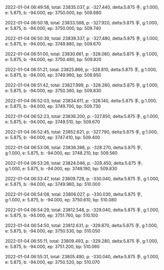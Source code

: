 2022-01-04 06:49:58, total: 23835.037, p: -327.440, delta:5.875 手, g:1.000, e: 5.875, b: -94.000, ep: 3750.000, bp: 509.680

2022-01-04 06:50:18, total: 23833.588, p: -327.920, delta:5.875 手, g:1.000, e: 5.875, b: -94.000, ep: 3750.000, bp: 509.740

2022-01-04 06:50:39, total: 23839.337, p: -327.480, delta:5.875 手, g:1.000, e: 5.875, b: -94.000, ep: 3749.880, bp: 509.670

2022-01-04 06:51:00, total: 23830.661, p: -328.080, delta:5.875 手, g:1.000, e: 5.875, b: -94.000, ep: 3750.480, bp: 509.820

2022-01-04 06:51:21, total: 23825.866, p: -328.810, delta:5.875 手, g:1.000, e: 5.875, b: -94.000, ep: 3749.990, bp: 509.850

2022-01-04 06:51:42, total: 23827.999, p: -328.280, delta:5.875 手, g:1.000, e: 5.875, b: -94.000, ep: 3750.360, bp: 509.830

2022-01-04 06:52:03, total: 23834.611, p: -328.140, delta:5.875 手, g:1.000, e: 5.875, b: -94.000, ep: 3749.700, bp: 509.730

2022-01-04 06:52:23, total: 23836.200, p: -327.850, delta:5.875 手, g:1.000, e: 5.875, b: -94.000, ep: 3749.510, bp: 509.670

2022-01-04 06:52:45, total: 23852.621, p: -327.790, delta:5.875 手, g:1.000, e: 5.875, b: -94.000, ep: 3747.410, bp: 509.400

2022-01-04 06:53:06, total: 23836.386, p: -328.270, delta:5.875 手, g:1.000, e: 5.875, b: -94.000, ep: 3748.210, bp: 509.560

2022-01-04 06:53:26, total: 23824.046, p: -329.450, delta:5.875 手, g:1.000, e: 5.875, b: -94.000, ep: 3749.190, bp: 509.830

2022-01-04 06:53:47, total: 23809.728, p: -330.040, delta:5.875 手, g:1.000, e: 5.875, b: -94.000, ep: 3749.960, bp: 510.000

2022-01-04 06:54:08, total: 23806.027, p: -330.030, delta:5.875 手, g:1.000, e: 5.875, b: -94.000, ep: 3750.610, bp: 510.080

2022-01-04 06:54:29, total: 23812.548, p: -329.040, delta:5.875 手, g:1.000, e: 5.875, b: -94.000, ep: 3751.760, bp: 510.100

2022-01-04 06:54:50, total: 23812.631, p: -329.870, delta:5.875 手, g:1.000, e: 5.875, b: -94.000, ep: 3750.530, bp: 510.050

2022-01-04 06:55:11, total: 23809.493, p: -329.280, delta:5.875 手, g:1.000, e: 5.875, b: -94.000, ep: 3751.200, bp: 510.060

2022-01-04 06:55:31, total: 23805.490, p: -330.040, delta:5.875 手, g:1.000, e: 5.875, b: -94.000, ep: 3750.520, bp: 510.070